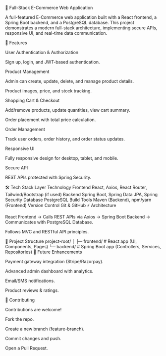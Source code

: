 🛒 Full-Stack E-Commerce Web Application

A full-featured E-Commerce web application built with a React frontend, a Spring Boot backend, and a PostgreSQL database.
This project demonstrates a modern full-stack architecture, implementing secure APIs, responsive UI, and real-time data communication.

🚀 Features

User Authentication & Authorization

Sign up, login, and JWT-based authentication.

Product Management

Admin can create, update, delete, and manage product details.

Product images, price, and stock tracking.

Shopping Cart & Checkout

Add/remove products, update quantities, view cart summary.

Order placement with total price calculation.

Order Management

Track user orders, order history, and order status updates.

Responsive UI

Fully responsive design for desktop, tablet, and mobile.

Secure API

REST APIs protected with Spring Security.

🛠️ Tech Stack
Layer	Technology
Frontend	React, Axios, React Router, Tailwind/Bootstrap (if used)
Backend	Spring Boot, Spring Data JPA, Spring Security
Database	PostgreSQL
Build Tools	Maven (Backend), npm/yarn (Frontend)
Version Control	Git & GitHub
⚡ Architecture

React Frontend → Calls REST APIs via Axios → Spring Boot Backend → Communicates with PostgreSQL Database.

Follows MVC and RESTful API principles.

🧩 Project Structure
project-root/
│
├─ frontend/        # React app (UI, Components, Pages)
└─ backend/         # Spring Boot app (Controllers, Services, Repositories)
🔮 Future Enhancements

Payment gateway integration (Stripe/Razorpay).

Advanced admin dashboard with analytics.

Email/SMS notifications.

Product reviews & ratings.

🤝 Contributing

Contributions are welcome!

Fork the repo.

Create a new branch (feature-branch).

Commit changes and push.

Open a Pull Request.

